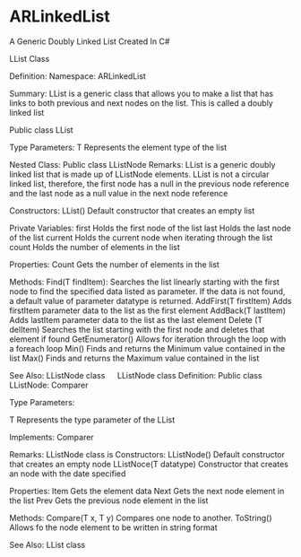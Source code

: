 # ARLinkedList
A Generic Doubly Linked List Created In C#

LList<T> Class

Definition:
Namespace:  ARLinkedList

Summary:  LList is a generic class that allows you to make a list that has links to both previous and next nodes on the list. This is called a doubly linked list

Public class LList<T>

Type Parameters:
T	Represents the element type of the list

Nested Class:
Public class LListNode
Remarks:
LList<T> is a generic doubly linked list that is made up of LListNode elements. 
LList<T> is not a circular linked list, therefore, the first node has a null in the previous node reference and the last node as a null value in the next node reference

Constructors:
LList()	Default constructor that creates an empty list

Private Variables:
first	Holds the first node of the list
last	Holds the last node of the list
current	Holds the current node when iterating through the list
count	Holds the number of elements in the list

Properties:
Count	Gets the number of elements in the list

Methods:
Find(T findItem): 	Searches the list linearly starting with the first node to find the specified data listed as parameter. If the data is not found, a default value of parameter datatype is returned.
AddFirst(T firstItem)	Adds firstItem parameter data to the list as the first element
AddBack(T lastItem)	Adds lastItem parameter data to the list as the last element
Delete (T delItem)	Searches the list starting with the first node and deletes that element if found
GetEnumerator()	Allows for iteration through the loop with a foreach loop
Min()	Finds and returns the Minimum value contained in the list
Max()	Finds and returns the Maximum value contained in the list


See Also:
LListNode class
 
LListNode class
Definition:
Public class LListNode: Comparer<T>

Type Parameters:

T	Represents the type parameter of the LList

Implements:  Comparer<T>

Remarks:
LListNode class is 
Constructors:
LListNode()	Default constructor that creates an empty node
LListNoce(T datatype)	Constructor that creates an node with the date specified

Properties:
Item	Gets the element data
Next	Gets the next node element in the list
Prev	Gets the previous node element in the list

Methods:
Compare(T x, T y)	Compares one node to another. 
ToString()	Allows fo the node element to be written in string format

See Also:
LList<T> class
